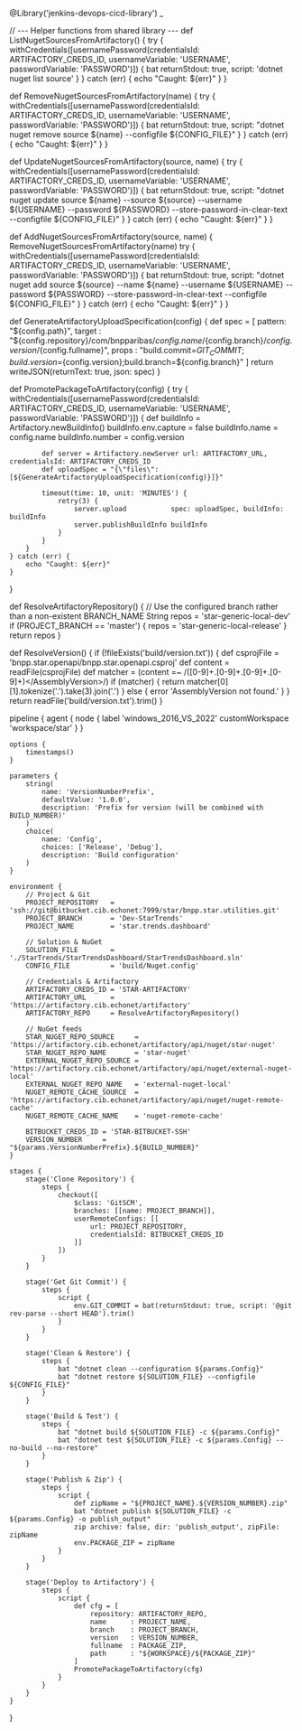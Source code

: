 @Library('jenkins-devops-cicd-library') _

// --- Helper functions from shared library ---
def ListNugetSourcesFromArtifactory() {
    try {
        withCredentials([usernamePassword(credentialsId: ARTIFACTORY_CREDS_ID, usernameVariable: 'USERNAME', passwordVariable: 'PASSWORD')]) {
            bat returnStdout: true, script: 'dotnet nuget list source'
        }
    } catch (err) {
        echo "Caught: ${err}"
    }
}

def RemoveNugetSourcesFromArtifactory(name) {
    try {
        withCredentials([usernamePassword(credentialsId: ARTIFACTORY_CREDS_ID, usernameVariable: 'USERNAME', passwordVariable: 'PASSWORD')]) {
            bat returnStdout: true, script: "dotnet nuget remove source ${name} --configfile ${CONFIG_FILE}"
        }
    } catch (err) {
        echo "Caught: ${err}"
    }
}

def UpdateNugetSourcesFromArtifactory(source, name) {
    try {
        withCredentials([usernamePassword(credentialsId: ARTIFACTORY_CREDS_ID, usernameVariable: 'USERNAME', passwordVariable: 'PASSWORD')]) {
            bat returnStdout: true, script: "dotnet nuget update source ${name} --source ${source} --username ${USERNAME} --password ${PASSWORD} --store-password-in-clear-text --configfile ${CONFIG_FILE}"
        }
    } catch (err) {
        echo "Caught: ${err}"
    }
}

def AddNugetSourcesFromArtifactory(source, name) {
    RemoveNugetSourcesFromArtifactory(name)
    try {
        withCredentials([usernamePassword(credentialsId: ARTIFACTORY_CREDS_ID, usernameVariable: 'USERNAME', passwordVariable: 'PASSWORD')]) {
            bat returnStdout: true, script: "dotnet nuget add source ${source} --name ${name} --username ${USERNAME} --password ${PASSWORD} --store-password-in-clear-text --configfile ${CONFIG_FILE}"
        }
    } catch (err) {
        echo "Caught: ${err}"
    }
}

def GenerateArtifactoryUploadSpecification(config) {
    def spec = [
        pattern: "${config.path}",
        target : "${config.repository}/com/bnpparibas/${config.name}/${config.branch}/${config.version}/${config.fullname}",
        props  : "build.commit=${GIT_COMMIT};build.version=${config.version};build.branch=${config.branch}"
    ]
    return writeJSON(returnText: true, json: spec)
}

def PromotePackageToArtifactory(config) {
    try {
        withCredentials([usernamePassword(credentialsId: ARTIFACTORY_CREDS_ID, usernameVariable: 'USERNAME', passwordVariable: 'PASSWORD')]) {
            def buildInfo = Artifactory.newBuildInfo()
            buildInfo.env.capture = false
            buildInfo.name   = config.name
            buildInfo.number = config.version

            def server = Artifactory.newServer url: ARTIFACTORY_URL, credentialsId: ARTIFACTORY_CREDS_ID
            def uploadSpec = "{\"files\": [${GenerateArtifactoryUploadSpecification(config)}]}"

            timeout(time: 10, unit: 'MINUTES') {
                retry(3) {
                    server.upload           spec: uploadSpec, buildInfo: buildInfo
                    server.publishBuildInfo buildInfo
                }
            }
        }
    } catch (err) {
        echo "Caught: ${err}"
    }
}

def ResolveArtifactoryRepository() {
    // Use the configured branch rather than a non-existent BRANCH_NAME
    String repos = 'star-generic-local-dev'
    if (PROJECT_BRANCH == 'master') {
        repos = 'star-generic-local-release'
    }
    return repos
}

def ResolveVersion() {
    if (!fileExists('build/version.txt')) {
        def csprojFile = 'bnpp.star.openapi/bnpp.star.openapi.csproj'
        def content     = readFile(csprojFile)
        def matcher     = (content =~ /<AssemblyVersion>([0-9]+\.[0-9]+\.[0-9]+\.[0-9]+)<\/AssemblyVersion>/)
        if (matcher) {
            return matcher[0][1].tokenize('.').take(3).join('.')
        } else {
            error 'AssemblyVersion not found.'
        }
    }
    return readFile('build/version.txt').trim()
}

pipeline {
    agent {
        node {
            label           'windows_2016_VS_2022'
            customWorkspace 'workspace/star'
        }
    }

    options {
        timestamps()
    }

    parameters {
        string(
            name: 'VersionNumberPrefix',
            defaultValue: '1.0.0',
            description: 'Prefix for version (will be combined with BUILD_NUMBER)'
        )
        choice(
            name: 'Config',
            choices: ['Release', 'Debug'],
            description: 'Build configuration'
        )
    }

    environment {
        // Project & Git
        PROJECT_REPOSITORY   = 'ssh://git@bitbucket.cib.echonet:7999/star/bnpp.star.utilities.git'
        PROJECT_BRANCH       = 'Dev-StarTrends'
        PROJECT_NAME         = 'star.trends.dashboard'

        // Solution & NuGet
        SOLUTION_FILE        = './StarTrends/StarTrendsDashboard/StarTrendsDashboard.sln'
        CONFIG_FILE          = 'build/Nuget.config'

        // Credentials & Artifactory
        ARTIFACTORY_CREDS_ID = 'STAR-ARTIFACTORY'
        ARTIFACTORY_URL      = 'https://artifactory.cib.echonet/artifactory'
        ARTIFACTORY_REPO     = ResolveArtifactoryRepository()

        // NuGet feeds
        STAR_NUGET_REPO_SOURCE     = 'https://artifactory.cib.echonet/artifactory/api/nuget/star-nuget'
        STAR_NUGET_REPO_NAME       = 'star-nuget'
        EXTERNAL_NUGET_REPO_SOURCE = 'https://artifactory.cib.echonet/artifactory/api/nuget/external-nuget-local'
        EXTERNAL_NUGET_REPO_NAME   = 'external-nuget-local'
        NUGET_REMOTE_CACHE_SOURCE  = 'https://artifactory.cib.echonet/artifactory/api/nuget/nuget-remote-cache'
        NUGET_REMOTE_CACHE_NAME    = 'nuget-remote-cache'

        BITBUCKET_CREDS_ID = 'STAR-BITBUCKET-SSH'
        VERSION_NUMBER     = "${params.VersionNumberPrefix}.${BUILD_NUMBER}"
    }

    stages {
        stage('Clone Repository') {
            steps {
                checkout([
                    $class: 'GitSCM',
                    branches: [[name: PROJECT_BRANCH]],
                    userRemoteConfigs: [[
                        url: PROJECT_REPOSITORY,
                        credentialsId: BITBUCKET_CREDS_ID
                    ]]
                ])
            }
        }

        stage('Get Git Commit') {
            steps {
                script {
                    env.GIT_COMMIT = bat(returnStdout: true, script: '@git rev-parse --short HEAD').trim()
                }
            }
        }

        stage('Clean & Restore') {
            steps {
                bat "dotnet clean --configuration ${params.Config}"
                bat "dotnet restore ${SOLUTION_FILE} --configfile ${CONFIG_FILE}"
            }
        }

        stage('Build & Test') {
            steps {
                bat "dotnet build ${SOLUTION_FILE} -c ${params.Config}"
                bat "dotnet test ${SOLUTION_FILE} -c ${params.Config} --no-build --no-restore"
            }
        }

        stage('Publish & Zip') {
            steps {
                script {
                    def zipName = "${PROJECT_NAME}.${VERSION_NUMBER}.zip"
                    bat "dotnet publish ${SOLUTION_FILE} -c ${params.Config} -o publish_output"
                    zip archive: false, dir: 'publish_output', zipFile: zipName
                    env.PACKAGE_ZIP = zipName
                }
            }
        }

        stage('Deploy to Artifactory') {
            steps {
                script {
                    def cfg = [
                        repository: ARTIFACTORY_REPO,
                        name      : PROJECT_NAME,
                        branch    : PROJECT_BRANCH,
                        version   : VERSION_NUMBER,
                        fullname  : PACKAGE_ZIP,
                        path      : "${WORKSPACE}/${PACKAGE_ZIP}"
                    ]
                    PromotePackageToArtifactory(cfg)
                }
            }
        }
    }
}
